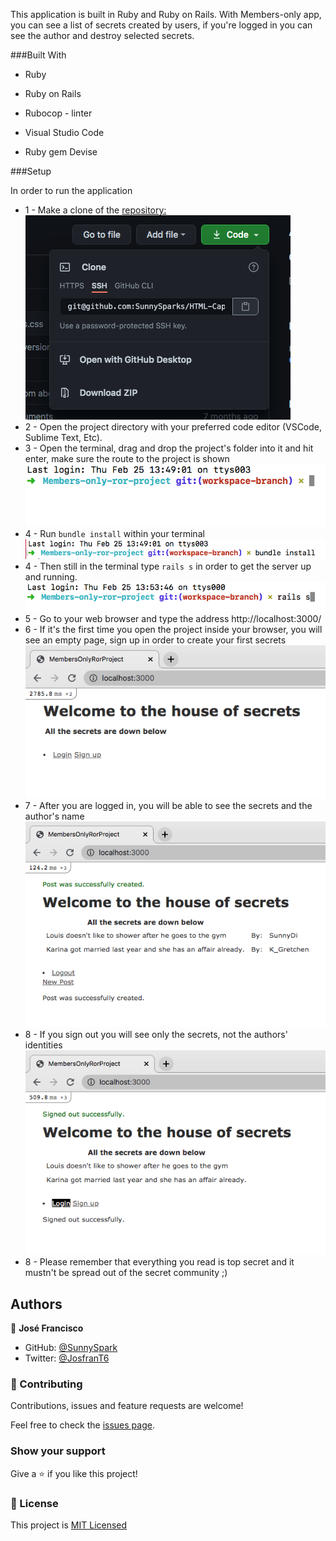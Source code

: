 This application is built in Ruby and Ruby on Rails. With Members-only app, you can see a list of secrets created by users, if you're logged in you can see the author and destroy selected secrets.

###Built With

* Ruby

* Ruby on Rails

* Rubocop - linter

* Visual Studio Code

* Ruby gem Devise
  
###Setup

In order to run the application 

* 1 - Make a clone of the [repository:](https://github.com/SunnySparks/Members-only-ror-project) ![clone](img/Clone.png)
* 2 - Open the project directory with your preferred code editor (VSCode, Sublime Text, Etc).
* 3 - Open the terminal, drag and drop the project's folder into it and hit enter, make sure the route to the project is shown ![terminal](img/Terminal.png)
* 4 - Run `bundle install` within your terminal ![bundle](img/bundle%20install.png)
* 4 - Then still in the terminal type `rails s` in order to get the server up and running. ![RailsS](img/rails%20s.png)
* 5 - Go to your web browser and type the address http://localhost:3000/
* 6 - If it's the first time you open the project inside your browser, you will see an empty page, sign up in order to create your first secrets ![empty](img/Empty.png)
* 7 - After you are logged in, you will be able to see the secrets and the author's name ![loggedin](img/Logged%20in.png)
* 8 - If you sign out you will see only the secrets, not the authors' identities ![loggedout](img/Logged%20out.png)
* 8 - Please remember that everything you read is top secret and it mustn't be spread out of the secret community ;)


## Authors

👤 **José Francisco**

- GitHub: [@SunnySpark](https://github.com/SunnySparks)
- Twitter: [@JosfranT6](https://twitter.com/JosFranT6)



### 🤝 Contributing

Contributions, issues and feature requests are welcome!

Feel free to check the [issues page](https://github.com/SunnySparks/Members-only-ror-project/issues).

### Show your support

Give a ⭐️ if you like this project!


### 📝 License


This project is [MIT Licensed](https://github.com/SunnySparks/Members-only-ror-project/blob/workspace-branch/LICENSE.MD)
